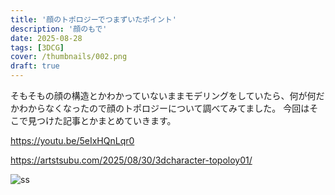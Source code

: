 ```yaml
---
title: '顔のトポロジーでつまずいたポイント'
description: '顔のもで'
date: 2025-08-28
tags: [3DCG]
cover: /thumbnails/002.png
draft: true
---
```


そもそもの顔の構造とかわかっていないままモデリングをしていたら、何が何だかわからなくなったので顔のトポロジーについて調べてみてました。
今回はそこで見つけた記事とかまとめていきます。

https://youtu.be/5eIxHQnLqr0

https://artstsubu.com/2025/08/30/3dcharacter-topoloy01/

![ss](/images/XXX/001.jpg)
